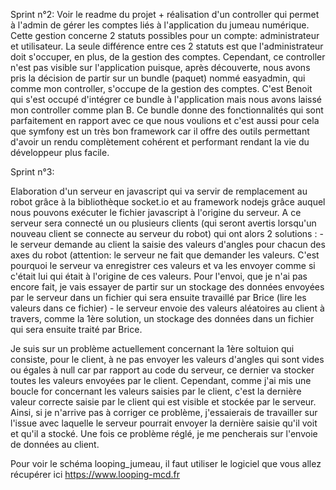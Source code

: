 Sprint n°2: Voir le readme du projet + réalisation d'un controller qui permet à l'admin de gérer les comptes liés à l'application du jumeau numérique. Cette gestion concerne 2 statuts possibles pour un compte: administrateur et utilisateur. La seule différence entre ces 2 statuts est que l'administrateur doit s'occuper, en plus, de la gestion des comptes.
Cependant, ce controller n'est pas visible sur l'application puisque, après découverte, nous avons pris la décision de partir sur un bundle (paquet) nommé easyadmin, qui comme mon controller, s'occupe de la gestion des comptes. C'est Benoit qui s'est occupé d'intégrer ce bundle à l'application mais nous avons laissé mon controller comme plan B. Ce bundle donne des fonctionnalités qui sont parfaitement en rapport avec ce que nous voulions et c'est aussi pour cela que symfony est un très bon framework car il offre des outils permettant d'avoir un rendu complètement cohérent et performant rendant la vie du développeur plus facile.



Sprint n°3:

Elaboration d'un serveur en javascript qui va servir de remplacement au robot grâce à la bibliothèque socket.io et au framework nodejs grâce auquel nous pouvons exécuter le fichier javascript à l'origine du serveur. A ce serveur sera connecté un ou plusieurs clients (qui seront avertis lorsqu'un nouveau client se connecte au serveur du robot) qui ont alors 2 solutions : 
    - le serveur demande au client la saisie des valeurs d'angles pour chacun des axes du robot (attention: le serveur ne fait que        demander les valeurs. C'est pourquoi le serveur va enregistrer ces valeurs et va les envoyer comme si c'était lui qui était à l'origine de ces valeurs. Pour l'envoi, que je n'ai pas encore fait, je vais essayer de partir sur un stockage des données envoyées par le serveur dans un fichier qui sera ensuite travaillé par Brice (lire les valeurs dans ce fichier)
    - le serveur envoie des valeurs aléatoires au client à travers, comme la 1ère solution, un stockage des données dans un fichier qui sera ensuite traité par Brice. 

Je suis sur un problème actuellement concernant la 1ère soltuion qui consiste, pour le client, à ne pas envoyer les valeurs d'angles qui sont vides ou égales à null car par rapport au code du serveur, ce dernier va stocker toutes les valeurs envoyées par le client. Cependant, comme j'ai mis une boucle for concernant les valeurs saisies par le client, c'est la dernière valeur correcte saisie par le client qui est visible et stockée par le serveur. Ainsi, si je n'arrive pas à corriger ce problème, j'essaierais de travailler sur l'issue avec laquelle le serveur pourrait envoyer la dernière saisie qu'il voit et qu'il a stocké.
Une fois ce problème réglé, je me pencherais sur l'envoie de données au client.

Pour voir le schéma looping_jumeau, il faut utiliser le logiciel que vous allez récupérer ici https://www.looping-mcd.fr
